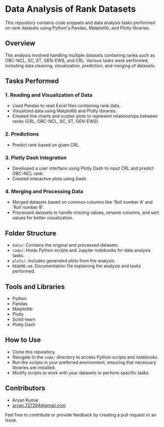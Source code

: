 # Data Analysis of Rank Datasets

This repository contains code snippets and data analysis tasks performed on rank datasets using Python's Pandas, Matplotlib, and Plotly libraries.

## Overview

The analysis involved handling multiple datasets containing ranks such as OBC-NCL, SC, ST, GEN-EWS, and CRL. Various tasks were performed, including data cleaning, visualization, prediction, and merging of datasets.

## Tasks Performed

### 1. Reading and Visualization of Data

- Used Pandas to read Excel files containing rank data.
- Visualized data using Matplotlib and Plotly libraries.
- Created line charts and scatter plots to represent relationships between ranks (CRL, OBC-NCL, SC, ST, GEN-EWS).

### 2. Predictions

- Predict rank based on given CRL.

### 3. Plotly Dash Integration

- Developed a user interface using Plotly Dash to input CRL and predict OBC-NCL rank.
- Created interactive plots using Dash.

### 4. Merging and Processing Data

- Merged datasets based on common columns like 'Roll number A' and 'Roll number B'.
- Processed datasets to handle missing values, rename columns, and sort values for better visualization.

## Folder Structure

- `data/`: Contains the original and processed datasets.
- `code/`: Holds Python scripts and Jupyter notebooks for data analysis tasks.
- `plots/`: Includes generated plots from the analysis.
- `README.md`: Documentation file explaining the analysis and tasks performed.

## Tools and Libraries

- Python
- Pandas
- Matplotlib
- Plotly
- Scikit-learn
- Plotly Dash

## How to Use

- Clone this repository.
- Navigate to the `code/` directory to access Python scripts and notebooks.
- Run the scripts in your preferred environment, ensuring that necessary libraries are installed.
- Modify scripts to work with your datasets or perform specific tasks.

## Contributors

- Aryan Kumar
- aryan.727294@gmail.com
  
Feel free to contribute or provide feedback by creating a pull request or an issue.
